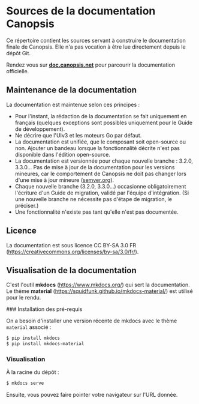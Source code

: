 # Sources de la documentation Canopsis

Ce répertoire contient les sources servant à construire le documentation finale de Canopsis. Elle n'a pas vocation à être lue directement depuis le dépôt Git.

Rendez vous sur [**doc.canopsis.net**](https://doc.canopsis.net) pour parcourir la documentation officielle.

## Maintenance de la documentation

La documentation est maintenue selon ces principes :

*  Pour l'instant, la rédaction de la documentation se fait uniquement en français (quelques exceptions sont possibles uniquement pour le Guide de développement).
*  Ne décrire que l'UIv3 et les moteurs Go par défaut.
*  La documentation est unifiée, que le composant soit open-source ou non. Ajouter un bandeau lorsque la fonctionnalité décrite n'est pas disponible dans l'édition open-source.
*  La documentation est versionnée pour chaque nouvelle branche : 3.2.0, 3.3.0… Pas de mise à jour de la documentation pour les versions mineures, car le comportement de Canopsis ne doit pas changer lors d'une mise à jour mineure ([semver.org](https://semver.org)).
*  Chaque nouvelle branche (3.2.0, 3.3.0…) occasionne obligatoirement l'écriture d'un Guide de migration, validé par l'équipe d'intégration. (Si une nouvelle branche ne nécessite pas d'étape de migration, le préciser.)
*  Une fonctionnalité n'existe pas tant qu'elle n'est pas documentée.

## Licence

La documentation est sous licence CC BY-SA 3.0 FR (https://creativecommons.org/licenses/by-sa/3.0/fr/).

## Visualisation de la documentation

C'est l'outil **mkdocs** (https://www.mkdocs.org/) qui sert la documentation.  
Le thème **material** (https://squidfunk.github.io/mkdocs-material/) est utilisé pour le rendu.  

### Installation des pré-requis

On a besoin d'installer une version récente de mkdocs avec le thème `material` associé :

```sh
$ pip install mkdocs
$ pip install mkdocs-material
```

### Visualisation

À la racine du dépôt :

```sh
$ mkdocs serve 
```

Ensuite, vous pouvez faire pointer votre navigateur sur l'URL donnée.
